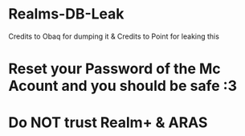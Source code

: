 # Realms-DB-Leak

Credits to Obaq for dumping it & Credits to Point for leaking this

# Reset your Password of the Mc Acount and you should be safe :3 
# Do NOT trust Realm+ & ARAS
